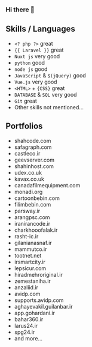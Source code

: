 ### Hi there 👋

## Skills / Languages

- `<? php ?>` great
- `{{ Laravel }}` great
- `Nuxt js` very good
- `python` good
- `node js` good
- `JavaScript` & `$(jQuery)` good
- `Vue.js` very good
- `<HTML>` + `{CSS}` great
- `DATABASE` & `SQL` very good
- `Git` great
- Other skills not mentioned...


## Portfolios

- shahcode.com
- safagraph.com
- castleco.ir
- geevserver.com
- shahinhost.com
- udex.co.uk
- kavax.co.uk
- canadafilmequipment.com
- monadi.org
- cartoonbebin.com
- filimbebin.com
- parsway.ir
- arangpsc.com
- iranirancode.ir
- charkhooofalak.ir
- rasht-ic.ir
- gilanianasnaf.ir
- mammutco.ir
- tootnet.net
- irsmartcity.ir
- lepsicur.com
- hiradmehroriginal.ir
- zemestaniha.ir
- anzaliid.ir
- avidp.com
- supports.avidp.com
- aghayevakil.guilanbar.ir
- app.gohardani.ir
- bahar360.ir
- larus24.ir
- spg24.ir
- and more...
